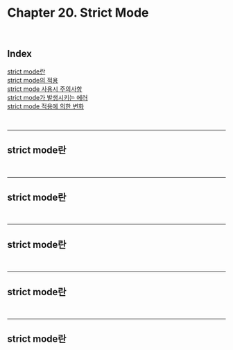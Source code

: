 # Chapter 20. Strict Mode

<br>

## Index

[strict mode란](#1)<br>
[strict mode의 적용](#2)<br>
[strict mode 사용시 주의사항](#3)<br>
[strict mode가 발생시키는 에러](#4)<br>
[strict mode 적용에 의한 변화](#5)<br>

<br>

---

## strict mode란<a id="1"><a/>

<br>

---

## strict mode란<a id="1"><a/>

<br>

---

## strict mode란<a id="1"><a/>

<br>

---

## strict mode란<a id="1"><a/>

<br>

---

## strict mode란<a id="1"><a/>
